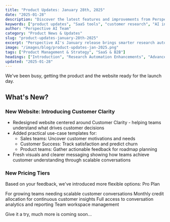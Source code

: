 ```yaml
---
title: "Product Updates: January 28th, 2025"
date: "2025-01-28"
description: "Discover the latest features and improvements from Perspective AI—including new research automations, enhanced analytics, and user experience upgrades for SaaS teams."
keywords: ["product updates", "SaaS tools", "customer research", "AI in research", "automation", "analytics", "B2B SaaS", "customer feedback"]
author: "Perspective AI Team"
category: "Product News & Updates"
slug: "product-updates-january-28th-2025"
excerpt: "Perspective AI's January release brings smarter research automations, advanced analytics, and a smoother user experience—helping SaaS teams unlock deeper customer insights."
image: "/images/blog/product-updates-jan-2025.png"
tags: ["Product Management & Strategy", "SaaS & B2B"]
headings: ["Introduction", "Research Automation Enhancements", "Advanced Analytics Features", "User Experience Improvements", "Looking Ahead"]
updated: "2025-01-28"
---
```


We've been busy, getting the product and the website ready for the launch day. 

## What's New?

### New Website: Introducing Customer Clarity 

- Redesigned website centered around Customer Clarity - helping teams understand what drives customer decisions
- Added practical use-case templates for:
  - Sales teams: Uncover customer motivations and needs
  -  Customer Success: Track satisfaction and predict churn
  -  Product teams: Gather actionable feedback for roadmap planning
- Fresh visuals and clearer messaging showing how teams achieve customer understanding through scalable conversations

### New Pricing Tiers
Based on your feedback, we've introduced more flexible options:
Pro Plan

For growing teams needing scalable customer conversations
Monthly credit allocation for continuous customer insights
Full access to conversation analytics and reporting
Team workspace management

Give it a try, much more is coming soon...
